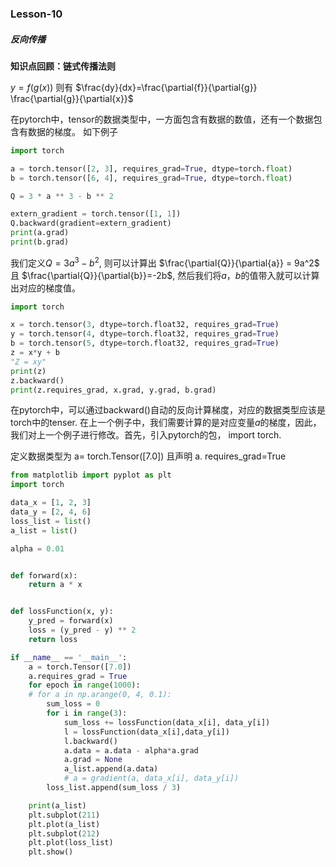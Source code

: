 ### Lesson-10 

##### 反向传播

 **知识点回顾：链式传播法则**

$y=f(g(x))$ 则有 $\frac{dy}{dx}=\frac{\partial{f}}{\partial{g}} \frac{\partial{g}}{\partial{x}}$

在pytorch中，tensor的数据类型中，一方面包含有数据的数值，还有一个数据包含有数据的梯度。 如下例子

```python
import torch

a = torch.tensor([2, 3], requires_grad=True, dtype=torch.float)
b = torch.tensor([6, 4], requires_grad=True, dtype=torch.float)

Q = 3 * a ** 3 - b ** 2

extern_gradient = torch.tensor([1, 1])
Q.backward(gradient=extern_gradient)
print(a.grad)
print(b.grad)
```

我们定义$Q=3a^3 - b^2$, 则可以计算出 $\frac{\partial{Q}}{\partial{a}} = 9a^2$ 且 $\frac{\partial{Q}}{\partial{b}}=-2b$, 然后我们将$a，b$的值带入就可以计算出对应的梯度值。

```python
import torch

x = torch.tensor(3, dtype=torch.float32, requires_grad=True)
y = torch.tensor(4, dtype=torch.float32, requires_grad=True)
b = torch.tensor(5, dtype=torch.float32, requires_grad=True)
z = x*y + b
"Z = xy"
print(z)
z.backward()
print(z.requires_grad, x.grad, y.grad, b.grad)
```

在pytorch中，可以通过backward()自动的反向计算梯度，对应的数据类型应该是torch中的tenser.  在上一个例子中，我们需要计算的是对应变量$a$的梯度，因此，我们对上一个例子进行修改。首先，引入pytorch的包， import torch. 

定义数据类型为 a= torch.Tensor([7.0]) 且声明 a. requires_grad=True

```python
from matplotlib import pyplot as plt
import torch

data_x = [1, 2, 3]
data_y = [2, 4, 6]
loss_list = list()
a_list = list()

alpha = 0.01


def forward(x):
    return a * x


def lossFunction(x, y):
    y_pred = forward(x)
    loss = (y_pred - y) ** 2
    return loss

if __name__ == '__main__':
    a = torch.Tensor([7.0])
    a.requires_grad = True
    for epoch in range(1000):
    # for a in np.arange(0, 4, 0.1):
        sum_loss = 0
        for i in range(3):
            sum_loss += lossFunction(data_x[i], data_y[i])
            l = lossFunction(data_x[i],data_y[i])
            l.backward()
            a.data = a.data - alpha*a.grad
            a.grad = None
            a_list.append(a.data)
            # a = gradient(a, data_x[i], data_y[i])
        loss_list.append(sum_loss / 3)

    print(a_list)
    plt.subplot(211)
    plt.plot(a_list)
    plt.subplot(212)
    plt.plot(loss_list)
    plt.show()
```
